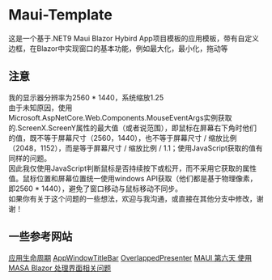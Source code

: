 # Maui-Template
这是一个基于.NET9 Maui Blazor Hybird App项目模板的应用模板，带有自定义边框，在Blazor中实现窗口的基本功能，例如最大化，最小化，拖动等
## 注意
我的显示器分辨率为2560 * 1440，系统缩放1.25<br>
由于未知原因，使用Microsoft.AspNetCore.Web.Components.MouseEventArgs实例获取的.ScreenX.ScreenY属性的最大值（或者说范围），即鼠标在屏幕右下角时他们的值，既不等于屏幕尺寸（2560，1440），也不等于屏幕尺寸 / 缩放比例 （2048，1152），而是等于屏幕尺寸 / 缩放比例 / 1.1；使用JavaScript获取的值有同样的问题。<br>
因此我仅使用JavaScript判断鼠标是否持续按下或松开，而不采用它获取的属性值。鼠标位置和屏幕位置统一使用windows API获取（他们都是基于物理像素，即2560 * 1440），避免了窗口移动与鼠标移动不同步。<br>
如果你有关于这个问题的一些想法，欢迎与我沟通，或直接在其他分支中修改，谢谢！
## 一些参考网站
[应用生命周期](https://learn.microsoft.com/zh-cn/dotnet/maui/fundamentals/app-lifecycle?view=net-maui-9.0)
[AppWindowTitleBar](https://learn.microsoft.com/zh-cn/windows/windows-app-sdk/api/winrt/microsoft.ui.windowing.appwindowtitlebar?view=windows-app-sdk-1.7)
[OverlappedPresenter](https://learn.microsoft.com/zh-cn/windows/windows-app-sdk/api/winrt/microsoft.ui.windowing.overlappedpresenter?view=windows-app-sdk-1.7)
[MAUI 第六天 使用MASA Blazor 处理界面相关问题](https://blog.csdn.net/xingchengaiwei/article/details/130104293)
